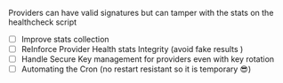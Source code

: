 Providers can have valid signatures but can tamper with the stats on the
healthcheck script

- [ ] Improve stats collection
- [ ] ReInforce Provider Health stats Integrity (avoid fake results )
- [ ] Handle Secure Key management for providers even with key rotation
- [ ] Automating the Cron (no restart resistant so it is temporary 😎)
